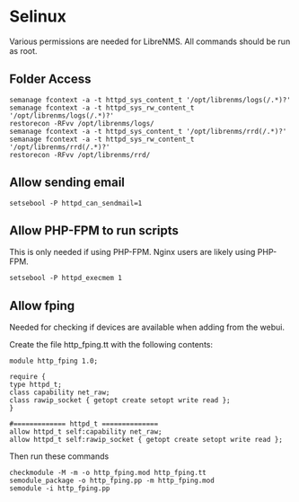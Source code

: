 # Selinux

Various permissions are needed for LibreNMS.
All commands should be run as root.

## Folder Access

    semanage fcontext -a -t httpd_sys_content_t '/opt/librenms/logs(/.*)?'
    semanage fcontext -a -t httpd_sys_rw_content_t '/opt/librenms/logs(/.*)?'
    restorecon -RFvv /opt/librenms/logs/
    semanage fcontext -a -t httpd_sys_content_t '/opt/librenms/rrd(/.*)?'
    semanage fcontext -a -t httpd_sys_rw_content_t '/opt/librenms/rrd(/.*)?'
    restorecon -RFvv /opt/librenms/rrd/
  
## Allow sending email

    setsebool -P httpd_can_sendmail=1
    
## Allow PHP-FPM to run scripts
This is only needed if using PHP-FPM.  Nginx users are likely using PHP-FPM.

    setsebool -P httpd_execmem 1


## Allow fping
Needed for checking if devices are available when adding from the webui.

Create the file http_fping.tt with the following contents:
```
module http_fping 1.0;

require {
type httpd_t;
class capability net_raw;
class rawip_socket { getopt create setopt write read };
}

#============= httpd_t ==============
allow httpd_t self:capability net_raw;
allow httpd_t self:rawip_socket { getopt create setopt write read };
```

Then run these commands

    checkmodule -M -m -o http_fping.mod http_fping.tt
    semodule_package -o http_fping.pp -m http_fping.mod
    semodule -i http_fping.pp
